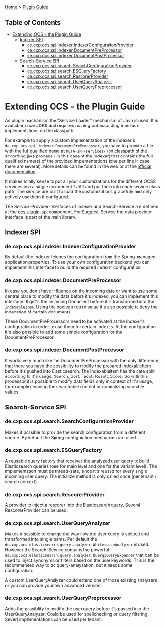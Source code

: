 [Home](./) > [Plugin Guide](./plugin_guide.md)

## Table of Contents

- [Extending OCS - the Plugin Guide](#extending-ocs-the-plugin-guide)
  - [Indexer SPI](#indexer-spi)
    - [de.cxp.ocs.spi.indexer.IndexerConfigurationProvider](#decxpocsspiindexerindexerconfigurationprovider)
    - [de.cxp.ocs.spi.indexer.DocumentPreProcessor](#decxpocsspiindexerdocumentpreprocessor)
    - [de.cxp.ocs.spi.indexer.DocumentPostProcessor](#decxpocsspiindexerdocumentpostprocessor)
  - [Search-Service SPI](#search-service-spi)
    - [de.cxp.ocs.spi.search.SearchConfigurationProvider](#decxpocsspisearchsearchconfigurationprovider)
    - [de.cxp.ocs.spi.search.ESQueryFactory](#decxpocsspisearchesqueryfactory)
    - [de.cxp.ocs.spi.search.RescorerProvider](#decxpocsspisearchrescorerprovider)
    - [de.cxp.ocs.spi.search.UserQueryAnalyzer](#decxpocsspisearchuserqueryanalyzer)
    - [de.cxp.ocs.spi.search.UserQueryPreprocessor](#decxpocsspisearchuserquerypreprocessor)

# Extending OCS - the Plugin Guide

As plugin machanism the "Service Loader" mechanism of Java is used. It is available since JDK6 and requires nothing but according interface implementations on the classpath.

For example to supply a custom implementation of the indexer's `de.cxp.ocs.spi.indexer.DocumentPreProcessor`, you have to provide a file with the full qualified name at `META-INF/services/` (on classpath of the according java process - in this case at the Indexer) that contains the full qualified name(s) of the provided implementations (one per line in case there are several). More details can be found in the web or at the [official documentation](https://docs.oracle.com/javase/tutorial/ext/basics/spi.html).

It makes totally sense to put all your customizations for the different OCSS services into a single component / JAR and put them into each service class path. The service are built to load the customizations gracefuly and only actively use them if configured.

The Service-Provider-Interfaces of Indexer and Search-Service are defined at the [ocs-plugin-spi](/ocs-plugin-spi/) component. For Suggest-Service the data provider interface is part of the main library.

## Indexer SPI

### de.cxp.ocs.spi.indexer.IndexerConfigurationProvider

By default the Indexer fetches the configuration from the Spring-managed application properties. To use your own configuration backend you can implement this interface to build the required indexer configuration.


### de.cxp.ocs.spi.indexer.DocumentPreProcessor

In case you don't have influence on the incoming data or want to use some central place to modify the data before it's indexed, you can implement this interface. It get's the incoming Document before it is transformed into the `IndexableItem`. Using the boolean return value it's also possible to deny the indexation of certain documents.

These DocumentPreProcessors need to be activated at the Indexer's configuration in order to use them for certain indexes. At the configuration it's also possible to add some simple configuration for the DocumentPreProcessor.

### de.cxp.ocs.spi.indexer.DocumentPostProcessor

It works very much like the DocumentPreProcessor with the only difference, that there you have the possibility to modify the prepared IndexableItem before it's pushed into Elasticsearch. The IndexableItem has the data split according to it's usage: Search, Sort, Facet, Result, Score. So with this processor it is possible to modify data fields only in context of it's usage, for example cleaning the searchable content or normalizing scorable values.


## Search-Service SPI

### de.cxp.ocs.spi.search.SearchConfigurationProvider

Makes it possible to provide the search configuration from a different source. By default the Spring configuration mechanims are used.

### de.cxp.ocs.spi.search.ESQueryFactory

A reusable query factory that receives the analyzed user query to build Elasticsearch queries (one for main level and one for the variant level).
The implementation must be thread-safe, since it's reused for every single incoming user query. The initialize method is only called once (per tenant / search context).

### de.cxp.ocs.spi.search.RescorerProvider

A provider to inject a [rescorer](https://www.elastic.co/guide/en/elasticsearch/reference/master/filter-search-results.html#rescore) into the Elasticsearch query.
Several RescorerProvider can be used.

### de.cxp.ocs.spi.search.UserQueryAnalyzer

Makes it possible to change the way how the user query is splitted and transformed into single terms. Per default the `de.cxp.ocs.elasticsearch.query.analyzer.WhitespaceAnalyzer` is used. However the Search-Service contains the powerful `de.cxp.ocs.elasticsearch.query.analyzer.QuerqyQueryExpander` that can be used to inject synonyms or filters based on the user keywords. This is the recommended way to do query-analyzation, but it needs some configuration.

A custom UserQueryAnalyzer could extend one of those existing analyzers or you can provide your own advanced version.

### de.cxp.ocs.spi.search.UserQueryPreprocessor

Adds the possiblity to modify the user query before it's passed into the UserQueryAnalyzer. Could be used for spellchecking or query filtering.
Severl implementations can be used per tenant.

